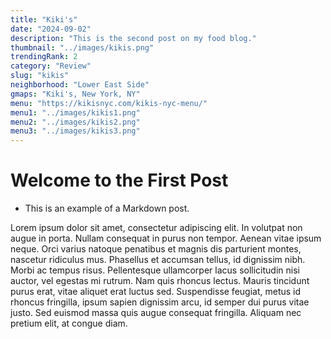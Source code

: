 ```yaml
---
title: "Kiki's"
date: "2024-09-02"
description: "This is the second post on my food blog."
thumbnail: "../images/kikis.png"
trendingRank: 2
category: "Review"
slug: "kikis"
neighborhood: "Lower East Side"
gmaps: "Kiki's, New York, NY"
menu: "https://kikisnyc.com/kikis-nyc-menu/"
menu1: "../images/kikis1.png"
menu2: "../images/kikis2.png"
menu3: "../images/kikis3.png"
---
```


# Welcome to the First Post

- This is an example of a Markdown post.

Lorem ipsum dolor sit amet, consectetur adipiscing elit. In volutpat non augue in porta. Nullam consequat in purus non tempor. Aenean vitae ipsum neque. Orci varius natoque penatibus et magnis dis parturient montes, nascetur ridiculus mus. Phasellus et accumsan tellus, id dignissim nibh. Morbi ac tempus risus. Pellentesque ullamcorper lacus sollicitudin nisi auctor, vel egestas mi rutrum. Nam quis rhoncus lectus. Mauris tincidunt purus erat, vitae aliquet erat luctus sed. Suspendisse feugiat, metus id rhoncus fringilla, ipsum sapien dignissim arcu, id semper dui purus vitae justo. Sed euismod massa quis augue consequat fringilla. Aliquam nec pretium elit, at congue diam.

